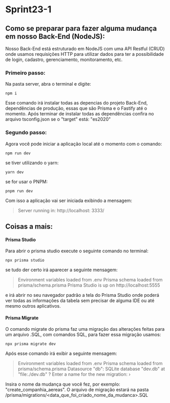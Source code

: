 # Sprint23-1

## Como se preparar para fazer alguma mudança em nosso Back-End (NodeJS):

Nosso Back-End está estruturado em NodeJS com uma API Restful (CRUD) onde usamos requisições HTTP para utilizar dados para ter a possibilidade de login, cadastro, gerenciamento, monitoramento, etc.

### Primeiro passo:
Na pasta server, abra o terminal e digite:
```{
npm i
```
Esse comando irá instalar todas as depencias do projeto Back-End, dependências de produção, essas que são Prisma e o Fastify até o momento. Após terminar de instalar todas as dependências confira no arquivo tsconfig.json se o "target" está: "es2020"

### Segundo passo:
Agora você pode iniciar a aplicação local até o momento com o comando:
```{
npm run dev
```
se tiver utilizando o yarn:
```{
yarn dev
```
se for usar o PNPM:
```{
pnpm run dev
```
Com isso a aplicação vai ser iniciada exibindo a mensagem:
> Server running in: http://localhost: 3333/

## Coisas a mais:
#### Prisma Studio
Para abrir o prisma studio execute o seguinte comando no terminal:
``` 
npx prisma studio
```
se tudo der certo irá aparecer a seguinte mensagem:
> Environment variables loaded from .env
  Prisma schema loaded from prisma/schema.prisma
  Prisma Studio is up on http://localhost:5555

e irá abrir no seu navegador padrão a tela do Prisma Studio onde poderá ver todas as informações da tabela sem precisar de alguma IDE ou até mesmo outros aplicativos.

#### Prisma Migrate
O comando migrate do prisma faz uma migração das alterações feitas para um arquivo .SQL, com comandos SQL, para fazer essa migração usamos:
```
npx prisma migrate dev
```
Após esse comando irá exibir a seguinte mensagem:
> Environment variables loaded from .env
Prisma schema loaded from prisma/schema.prisma
Datasource "db": SQLite database "dev.db" at "file:./dev.db"
? Enter a name for the new migration: › 

Insira o nome da mudança que você fez, por exemplo: "create_companhia_aereas". O arquivo de migração estará na pasta /prisma/migrations/<data_que_foi_criado_nome_da_mudanca>.SQL
